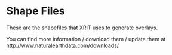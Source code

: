 Shape Files
==========================

These are the shapefiles that XRIT uses to generate overlays.

You can find more information / download them / update them at http://www.naturalearthdata.com/downloads/
